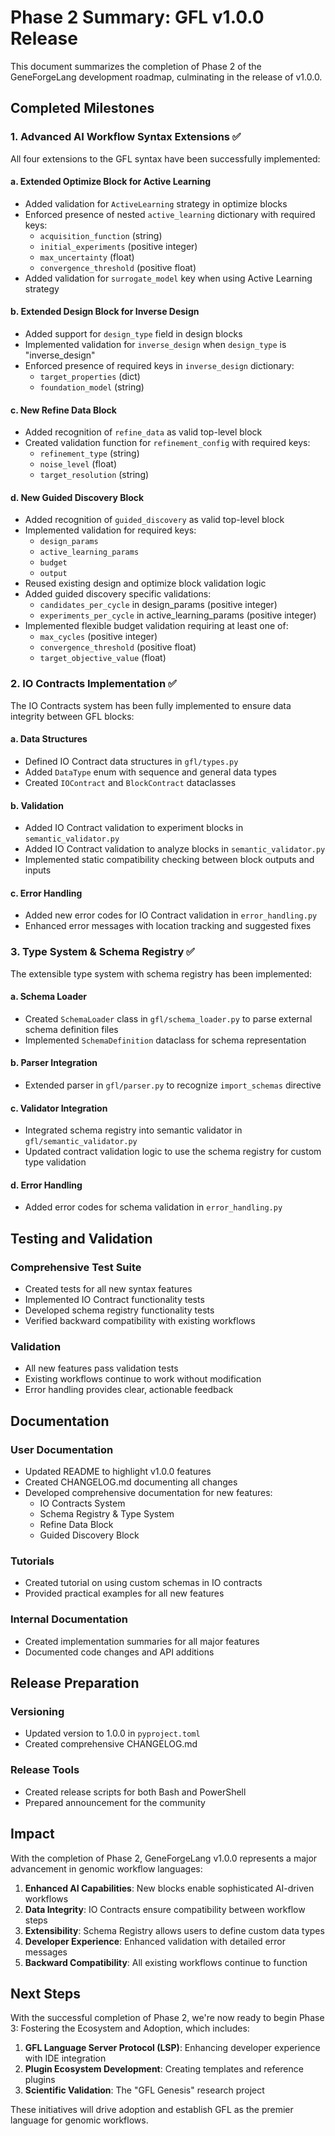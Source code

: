 # Phase 2 Summary: GFL v1.0.0 Release

This document summarizes the completion of Phase 2 of the GeneForgeLang development roadmap, culminating in the release of v1.0.0.

## Completed Milestones

### 1. Advanced AI Workflow Syntax Extensions ✅

All four extensions to the GFL syntax have been successfully implemented:

#### a. Extended Optimize Block for Active Learning
- Added validation for `ActiveLearning` strategy in optimize blocks
- Enforced presence of nested `active_learning` dictionary with required keys:
  - `acquisition_function` (string)
  - `initial_experiments` (positive integer)
  - `max_uncertainty` (float)
  - `convergence_threshold` (positive float)
- Added validation for `surrogate_model` key when using Active Learning strategy

#### b. Extended Design Block for Inverse Design
- Added support for `design_type` field in design blocks
- Implemented validation for `inverse_design` when `design_type` is "inverse_design"
- Enforced presence of required keys in `inverse_design` dictionary:
  - `target_properties` (dict)
  - `foundation_model` (string)

#### c. New Refine Data Block
- Added recognition of `refine_data` as valid top-level block
- Created validation function for `refinement_config` with required keys:
  - `refinement_type` (string)
  - `noise_level` (float)
  - `target_resolution` (string)

#### d. New Guided Discovery Block
- Added recognition of `guided_discovery` as valid top-level block
- Implemented validation for required keys:
  - `design_params`
  - `active_learning_params`
  - `budget`
  - `output`
- Reused existing design and optimize block validation logic
- Added guided discovery specific validations:
  - `candidates_per_cycle` in design_params (positive integer)
  - `experiments_per_cycle` in active_learning_params (positive integer)
- Implemented flexible budget validation requiring at least one of:
  - `max_cycles` (positive integer)
  - `convergence_threshold` (positive float)
  - `target_objective_value` (float)

### 2. IO Contracts Implementation ✅

The IO Contracts system has been fully implemented to ensure data integrity between GFL blocks:

#### a. Data Structures
- Defined IO Contract data structures in `gfl/types.py`
- Added `DataType` enum with sequence and general data types
- Created `IOContract` and `BlockContract` dataclasses

#### b. Validation
- Added IO Contract validation to experiment blocks in `semantic_validator.py`
- Added IO Contract validation to analyze blocks in `semantic_validator.py`
- Implemented static compatibility checking between block outputs and inputs

#### c. Error Handling
- Added new error codes for IO Contract validation in `error_handling.py`
- Enhanced error messages with location tracking and suggested fixes

### 3. Type System & Schema Registry ✅

The extensible type system with schema registry has been implemented:

#### a. Schema Loader
- Created `SchemaLoader` class in `gfl/schema_loader.py` to parse external schema definition files
- Implemented `SchemaDefinition` dataclass for schema representation

#### b. Parser Integration
- Extended parser in `gfl/parser.py` to recognize `import_schemas` directive

#### c. Validator Integration
- Integrated schema registry into semantic validator in `gfl/semantic_validator.py`
- Updated contract validation logic to use the schema registry for custom type validation

#### d. Error Handling
- Added error codes for schema validation in `error_handling.py`

## Testing and Validation

### Comprehensive Test Suite
- Created tests for all new syntax features
- Implemented IO Contract functionality tests
- Developed schema registry functionality tests
- Verified backward compatibility with existing workflows

### Validation
- All new features pass validation tests
- Existing workflows continue to work without modification
- Error handling provides clear, actionable feedback

## Documentation

### User Documentation
- Updated README to highlight v1.0.0 features
- Created CHANGELOG.md documenting all changes
- Developed comprehensive documentation for new features:
  - IO Contracts System
  - Schema Registry & Type System
  - Refine Data Block
  - Guided Discovery Block

### Tutorials
- Created tutorial on using custom schemas in IO contracts
- Provided practical examples for all new features

### Internal Documentation
- Created implementation summaries for all major features
- Documented code changes and API additions

## Release Preparation

### Versioning
- Updated version to 1.0.0 in `pyproject.toml`
- Created comprehensive CHANGELOG.md

### Release Tools
- Created release scripts for both Bash and PowerShell
- Prepared announcement for the community

## Impact

With the completion of Phase 2, GeneForgeLang v1.0.0 represents a major advancement in genomic workflow languages:

1. **Enhanced AI Capabilities**: New blocks enable sophisticated AI-driven workflows
2. **Data Integrity**: IO Contracts ensure compatibility between workflow steps
3. **Extensibility**: Schema Registry allows users to define custom data types
4. **Developer Experience**: Enhanced validation with detailed error messages
5. **Backward Compatibility**: All existing workflows continue to function

## Next Steps

With the successful completion of Phase 2, we're now ready to begin Phase 3: Fostering the Ecosystem and Adoption, which includes:

1. **GFL Language Server Protocol (LSP)**: Enhancing developer experience with IDE integration
2. **Plugin Ecosystem Development**: Creating templates and reference plugins
3. **Scientific Validation**: The "GFL Genesis" research project

These initiatives will drive adoption and establish GFL as the premier language for genomic workflows.
